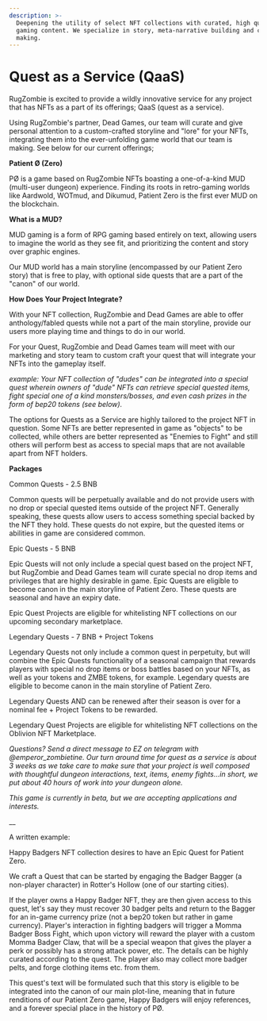 ```yaml
---
description: >-
  Deepening the utility of select NFT collections with curated, high quality
  gaming content. We specialize in story, meta-narrative building and culture
  making.
---
```


# Quest as a Service (QaaS)

RugZombie is excited to provide a wildly innovative service for any project that has NFTs as a part of its offerings; QaaS (quest as a service).&#x20;

Using RugZombie's partner, Dead Games, our team will curate and give personal attention to a custom-crafted storyline and "lore" for your NFTs, integrating them into the ever-unfolding game world that our team is making. See below for our current offerings;



**Patient Ø (Zero)**

PØ is a game based on RugZombie NFTs boasting a one-of-a-kind MUD (multi-user dungeon) experience. Finding its roots in retro-gaming worlds like Aardwold, WOTmud, and Dikumud, Patient Zero is the first ever MUD on the blockchain.&#x20;

**What is a MUD?**&#x20;

MUD gaming is a form of RPG gaming based entirely on text, allowing users to imagine the world as they see fit, and prioritizing the content and story over graphic engines.&#x20;

Our MUD world has a main storyline (encompassed by our Patient Zero story) that is free to play, with optional side quests that are a part of the "canon" of our world.&#x20;

**How Does Your Project Integrate?**&#x20;

With your NFT collection, RugZombie and Dead Games are able to offer anthology/fabled quests while not a part of the main storyline, provide our users more playing time and things to do in our world.&#x20;

For your Quest, RugZombie and Dead Games team will meet with our marketing and story team to custom craft your quest that will integrate your NFTs into the gameplay itself.&#x20;

_example: Your NFT collection of "dudes" can be integrated into a special quest wherein owners of "dude" NFTs can retrieve special quested items, fight special one of a kind monsters/bosses, and even cash prizes in the form of bep20 tokens (see below)._

The options for Quests as a Service are highly tailored to the project NFT in question. Some NFTs are better represented in game as "objects" to be collected, while others are better represented as "Enemies to Fight" and still others will perform best as access to special maps that are not available apart from NFT holders.&#x20;

**Packages**&#x20;

Common Quests - 2.5 BNB&#x20;

Common quests will be perpetually available and do not provide users with no drop or special quested items outside of the project NFT. Generally speaking, these quests allow users to access something special backed by the NFT they hold. These quests do not expire, but the quested items or abilities in game are considered common.

Epic Quests - 5 BNB

Epic Quests will not only include a special quest based on the project NFT, but RugZombie and Dead Games team will curate special no drop items and privileges that are highly desirable in game. Epic Quests are eligible to become canon in the main storyline of Patient Zero. These quests are seasonal and have an expiry date.

Epic Quest Projects are eligible for whitelisting NFT collections on our upcoming secondary marketplace.

Legendary Quests - 7 BNB + Project Tokens

Legendary Quests not only include a common quest in perpetuity, but will combine the Epic Quests functionality of a seasonal campaign that rewards players with special no drop items or boss battles based on your NFTs, as well as your tokens and ZMBE tokens, for example. Legendary quests are eligible to become canon in the main storyline of Patient Zero.&#x20;

Legendary Quests AND can be renewed after their season is over for a nominal fee + Project Tokens to be rewarded.&#x20;

Legendary Quest Projects are eligible for whitelisting NFT collections on the Oblivion NFT Marketplace.



_Questions? Send a direct message to EZ on telegram with @emperor\_zombietine. Our turn around time for quest as a service is about 3 weeks as we take care to make sure that your project is well composed with thoughtful dungeon interactions, text, items, enemy fights...in short, we put about 40 hours of work into your dungeon alone._&#x20;



_This game is currently in beta, but we are accepting applications and interests._

__

A written example:&#x20;



Happy Badgers NFT collection desires to have an Epic Quest for Patient Zero.&#x20;

We craft a Quest that can be started by engaging the Badger Bagger (a non-player character) in Rotter's Hollow (one of our starting cities).&#x20;

If the player owns a Happy Badger NFT, they are then given access to this quest, let's say they must recover 30 badger pelts and return to the Bagger for an in-game currency prize (not a bep20 token but rather in game currency). Player's interaction in fighting badgers will trigger a Momma Badger Boss Fight, which upon victory will reward the player with a custom Momma Badger Claw, that will be a special weapon that gives the player a perk or possibly has a strong attack power, etc. The details can be highly curated according to the quest. The player also may collect more badger pelts, and forge clothing items etc. from them.

This quest's text will be formulated such that this story is eligible to be integrated into the canon of our main plot-line, meaning that in future renditions of our Patient Zero game, Happy Badgers will enjoy references, and a forever special place in the history of PØ.&#x20;





